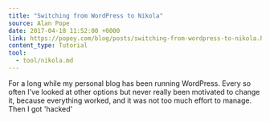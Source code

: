 ```yaml
---
title: "Switching from WordPress to Nikola"
source: Alan Pope
date: 2017-04-18 11:52:00 +0000
link: https://popey.com/blog/posts/switching-from-wordpress-to-nikola.html
content_type: Tutorial
tool:
  - tool/nikola.md 
---
```

For a long while my personal blog has been running WordPress. Every so often I've looked at other options but never really been motivated to change it, because everything worked, and it was not too much effort to manage. Then I got 'hacked'
